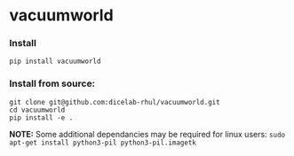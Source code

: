# vacuumworld

### Install

```
pip install vacuumworld 
```

### Install from source: 

``` 
git clone git@github.com:dicelab-rhul/vacuumworld.git 
cd vacuumworld
pip install -e .
```

**NOTE:** Some additional dependancies may be required for linux users:
```sudo apt-get install python3-pil python3-pil.imagetk```

